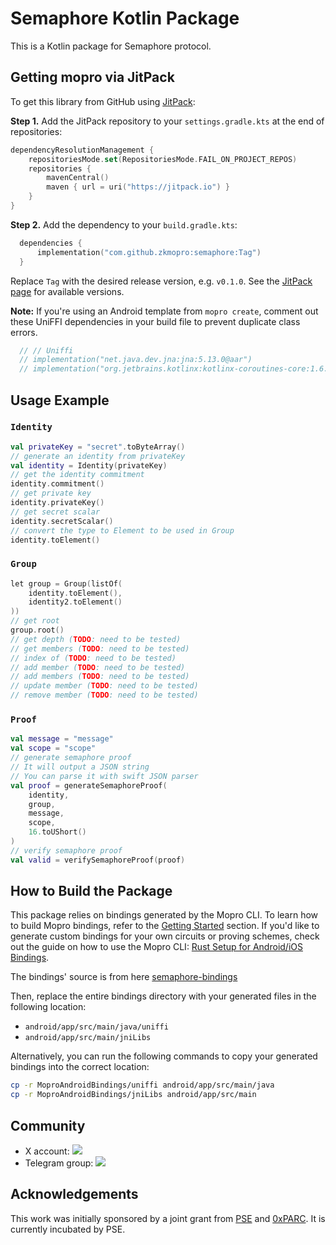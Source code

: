 # Semaphore Kotlin Package

This is a Kotlin package for Semaphore protocol.

## Getting mopro via JitPack

To get this library from GitHub using [JitPack](https://jitpack.io/#zkmopro/semaphore):

**Step 1.** Add the JitPack repository to your `settings.gradle.kts` at the end of repositories:

```kotlin
dependencyResolutionManagement {
    repositoriesMode.set(RepositoriesMode.FAIL_ON_PROJECT_REPOS)
    repositories {
        mavenCentral()
        maven { url = uri("https://jitpack.io") }
    }
}
```

**Step 2.** Add the dependency to your `build.gradle.kts`:

```kotlin
  dependencies {
      implementation("com.github.zkmopro:semaphore:Tag")
  }
```

Replace `Tag` with the desired release version, e.g. `v0.1.0`. See the [JitPack page](https://jitpack.io/#zkmopro/semaphore) for available versions.

**Note:** If you're using an Android template from `mopro create`, comment out these UniFFI dependencies in your build file to prevent duplicate class errors.

```kotlin
  // // Uniffi
  // implementation("net.java.dev.jna:jna:5.13.0@aar")
  // implementation("org.jetbrains.kotlinx:kotlinx-coroutines-core:1.6.4")
```

## Usage Example

### `Identity`

```kotlin
val privateKey = "secret".toByteArray()
// generate an identity from privateKey
val identity = Identity(privateKey)
// get the identity commitment
identity.commitment()
// get private key
identity.privateKey()
// get secret scalar
identity.secretScalar()
// convert the type to Element to be used in Group
identity.toElement()
```

### `Group`

```kotlin
let group = Group(listOf(
    identity.toElement(),
    identity2.toElement()
))
// get root
group.root()
// get depth (TODO: need to be tested)
// get members (TODO: need to be tested)
// index of (TODO: need to be tested)
// add member (TODO: need to be tested)
// add members (TODO: need to be tested)
// update member (TODO: need to be tested)
// remove member (TODO: need to be tested)
```

### `Proof`

```kotlin
val message = "message"
val scope = "scope"
// generate semaphore proof
// It will output a JSON string
// You can parse it with swift JSON parser
val proof = generateSemaphoreProof(
    identity,
    group,
    message,
    scope,
    16.toUShort()
)
// verify semaphore proof
val valid = verifySemaphoreProof(proof)
```

## How to Build the Package

This package relies on bindings generated by the Mopro CLI.
To learn how to build Mopro bindings, refer to the [Getting Started](https://zkmopro.org/docs/getting-started) section.
If you'd like to generate custom bindings for your own circuits or proving schemes, check out the guide on how to use the Mopro CLI: [Rust Setup for Android/iOS Bindings](https://zkmopro.org/docs/setup/rust-setup).

The bindings' source is from here [semaphore-bindings](https://github.com/vivianjeng/semaphore-bindings)

Then, replace the entire bindings directory with your generated files in the following location:

-   `android/app/src/main/java/uniffi`
-   `android/app/src/main/jniLibs`

Alternatively, you can run the following commands to copy your generated bindings into the correct location:

```sh
cp -r MoproAndroidBindings/uniffi android/app/src/main/java
cp -r MoproAndroidBindings/jniLibs android/app/src/main
```

## Community

-   X account: <a href="https://twitter.com/zkmopro"><img src="https://img.shields.io/twitter/follow/zkmopro?style=flat-square&logo=x&label=zkmopro"></a>
-   Telegram group: <a href="https://t.me/zkmopro"><img src="https://img.shields.io/badge/telegram-@zkmopro-blue.svg?style=flat-square&logo=telegram"></a>

## Acknowledgements

This work was initially sponsored by a joint grant from [PSE](https://pse.dev/) and [0xPARC](https://0xparc.org/). It is currently incubated by PSE.
